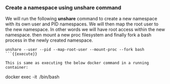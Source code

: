 ### Create a namespace using **unshare** command

We will run the following **unshare** command to create a new namespace with its own user and PID namespaces. We will then map the root user to the new namespace. In other words we will have root access within the new namespace. then mount a new proc filesystem and finally fork a bash process in the newly created namespace.

```
unshare --user --pid --map-root-user --mount-proc --fork bash
```{{execute}}

This is same as executing the below docker command in a running container:
```
docker exec -it <image> /bin/bash
```

